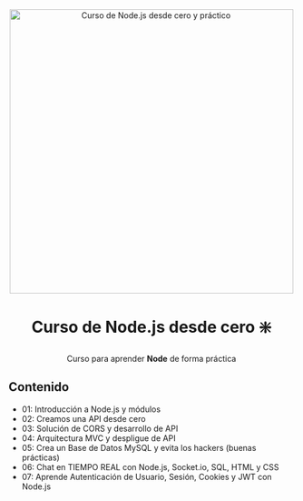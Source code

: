 <div align="center">
    <img alt="Curso de Node.js desde cero y práctico" src="https://github-production-user-asset-6210df.s3.amazonaws.com/1561955/254806429-8ff74316-d49e-4358-8b1e-07d7b5a64ed4.jpeg" width="500">

# Curso de Node.js desde cero ❇️
Curso para aprender **Node** de forma práctica

</div>

## Contenido

- 01: Introducción a Node.js y módulos
- 02: Creamos una API desde cero
- 03: Solución de CORS y desarrollo de API
- 04: Arquitectura MVC y despligue de API
- 05: Crea un Base de Datos MySQL y evita los hackers (buenas prácticas)
- 06: Chat en TIEMPO REAL con Node.js, Socket.io, SQL, HTML y CSS
- 07: Aprende Autenticación de Usuario, Sesión, Cookies y JWT con Node.js